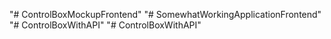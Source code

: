 "# ControlBoxMockupFrontend" 
"# SomewhatWorkingApplicationFrontend" 
"# ControlBoxWithAPI" 
"# ControlBoxWithAPI" 
